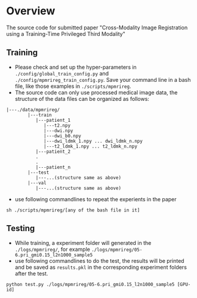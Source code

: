 # Overview
The source code for submitted paper "Cross-Modality Image Registration using a Training-Time Privileged Third Modality"


## Training
* Please check and set up the hyper-parameters in ``./config/global_train_config.py`` and ``./config/mpmrireg_train_config.py``. Save your command line in a bash file, like those examples in ``./scripts/mpmrireg``.
* The source code can only use processed medical image data, the structure of the data files can be organized as follows:
```
|---./data/mpmrireg/
        |---train
           |---patient_1
              |---t2.npy
              |---dwi.npy
              |---dwi_b0.npy
              |---dwi_ldmk_1.npy ... dwi_ldmk_n.npy
              |---t2_ldmk_1.npy ... t2_ldmk_n.npy
           |---patient_2
           .
           .
           |---patient_n
        |---test
           |---...(structure same as above)
        |---val
           |---...(structure same as above)
```
* use following commandlines to repeat the experients in the paper
```
sh ./scripts/mpmrireg/[any of the bash file in it]
```

## Testing
* While training, a experiment folder will generated in the ``./logs/mpmrireg/``, for example ``./logs/mpmrireg/05-6.pri_gmi0.15_l2n1000_sample5``
* use following commandlines to do the test, the results will be printed and be saved as ``results.pkl`` in the corresponding experiment folders after the test.
```
python test.py ./logs/mpmrireg/05-6.pri_gmi0.15_l2n1000_sample5 [GPU-id]
```
